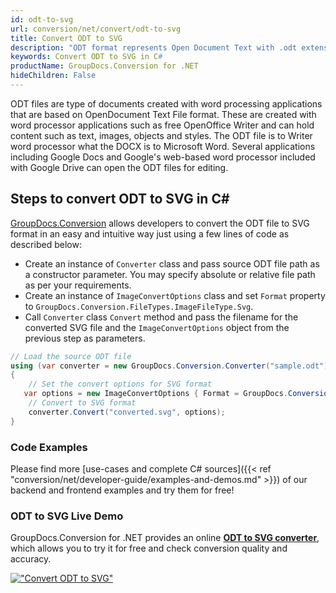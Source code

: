 ```yaml
---
id: odt-to-svg
url: conversion/net/convert/odt-to-svg
title: Convert ODT to SVG
description: "ODT format represents Open Document Text with .odt extension. Learn how to convert ODT to SVG file programmatically in C# language using GroupDocs.Conversion for .NET library."
keywords: Convert ODT to SVG in C#
productName: GroupDocs.Conversion for .NET
hideChildren: False
---
```


ODT files are type of documents created with word processing applications that are based on OpenDocument Text File format. These are created with word processor applications such as free OpenOffice Writer and can hold content such as text, images, objects and styles. The ODT file is to Writer word processor what the DOCX is to Microsoft Word. Several applications including Google Docs and Google's web-based word processor included with Google Drive can open the ODT files for editing.

## Steps to convert ODT to SVG in C#

[GroupDocs.Conversion](https://products.groupdocs.com/conversion/net) allows developers to convert the ODT file to SVG format in an easy and intuitive way just using a few lines of code as described below:

* Create an instance of `Converter` class and pass source ODT file path as a constructor parameter. You may specify absolute or relative file path as per your requirements. 
* Create an instance of `ImageConvertOptions` class and set `Format` property to `GroupDocs.Conversion.FileTypes.ImageFileType.Svg`.
* Call `Converter` class `Convert` method and pass the filename for the converted SVG file and the `ImageConvertOptions` object from the previous step as parameters.

```csharp
// Load the source ODT file
using (var converter = new GroupDocs.Conversion.Converter("sample.odt"))
{
    // Set the convert options for SVG format
   var options = new ImageConvertOptions { Format = GroupDocs.Conversion.FileTypes.ImageFileType.Svg };
    // Convert to SVG format
    converter.Convert("converted.svg", options);
}
```

### Code Examples

Please find more [use-cases and complete C# sources]({{< ref "conversion/net/developer-guide/examples-and-demos.md" >}}) of our backend and frontend examples and try them for free!

### ODT to SVG Live Demo

GroupDocs.Conversion for .NET provides an online [**ODT to SVG converter**](https://products.groupdocs.app/conversion/odt-to-svg), which allows you to try it for free and check conversion quality and accuracy.

[!["Convert ODT to SVG"](conversion/net/images/convert-to-svg/convert-odt-to-svg.png)](https://products.groupdocs.app/conversion/odt-to-svg)